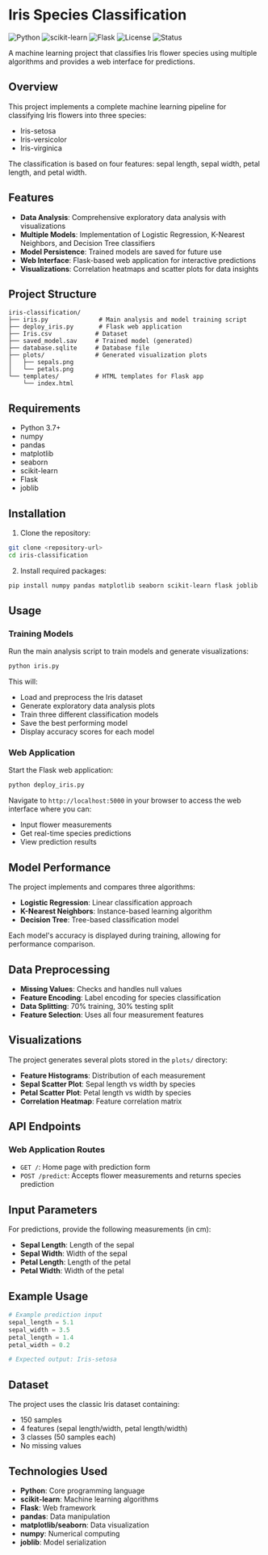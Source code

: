 # Iris Species Classification

![Python](https://img.shields.io/badge/python-v3.7+-blue.svg)
![scikit-learn](https://img.shields.io/badge/scikit--learn-v1.0+-orange.svg)
![Flask](https://img.shields.io/badge/Flask-v2.0+-green.svg)
![License](https://img.shields.io/badge/license-MIT-blue.svg)
![Status](https://img.shields.io/badge/status-active-success.svg)

A machine learning project that classifies Iris flower species using multiple algorithms and provides a web interface for predictions.

## Overview

This project implements a complete machine learning pipeline for classifying Iris flowers into three species:
- Iris-setosa
- Iris-versicolor  
- Iris-virginica

The classification is based on four features: sepal length, sepal width, petal length, and petal width.

## Features

- **Data Analysis**: Comprehensive exploratory data analysis with visualizations
- **Multiple Models**: Implementation of Logistic Regression, K-Nearest Neighbors, and Decision Tree classifiers
- **Model Persistence**: Trained models are saved for future use
- **Web Interface**: Flask-based web application for interactive predictions
- **Visualizations**: Correlation heatmaps and scatter plots for data insights

## Project Structure

```
iris-classification/
├── iris.py              # Main analysis and model training script
├── deploy_iris.py       # Flask web application
├── Iris.csv            # Dataset
├── saved_model.sav     # Trained model (generated)
├── database.sqlite     # Database file
├── plots/              # Generated visualization plots
│   ├── sepals.png
│   └── petals.png
└── templates/          # HTML templates for Flask app
    └── index.html
```

## Requirements

- Python 3.7+
- numpy
- pandas
- matplotlib
- seaborn
- scikit-learn
- Flask
- joblib

## Installation

1. Clone the repository:
```bash
git clone <repository-url>
cd iris-classification
```

2. Install required packages:
```bash
pip install numpy pandas matplotlib seaborn scikit-learn flask joblib
```

## Usage

### Training Models

Run the main analysis script to train models and generate visualizations:

```bash
python iris.py
```

This will:
- Load and preprocess the Iris dataset
- Generate exploratory data analysis plots
- Train three different classification models
- Save the best performing model
- Display accuracy scores for each model

### Web Application

Start the Flask web application:

```bash
python deploy_iris.py
```

Navigate to `http://localhost:5000` in your browser to access the web interface where you can:
- Input flower measurements
- Get real-time species predictions
- View prediction results

## Model Performance

The project implements and compares three algorithms:

- **Logistic Regression**: Linear classification approach
- **K-Nearest Neighbors**: Instance-based learning algorithm  
- **Decision Tree**: Tree-based classification model

Each model's accuracy is displayed during training, allowing for performance comparison.

## Data Preprocessing

- **Missing Values**: Checks and handles null values
- **Feature Encoding**: Label encoding for species classification
- **Data Splitting**: 70% training, 30% testing split
- **Feature Selection**: Uses all four measurement features

## Visualizations

The project generates several plots stored in the `plots/` directory:

- **Feature Histograms**: Distribution of each measurement
- **Sepal Scatter Plot**: Sepal length vs width by species
- **Petal Scatter Plot**: Petal length vs width by species  
- **Correlation Heatmap**: Feature correlation matrix

## API Endpoints

### Web Application Routes

- `GET /`: Home page with prediction form
- `POST /predict`: Accepts flower measurements and returns species prediction

## Input Parameters

For predictions, provide the following measurements (in cm):

- **Sepal Length**: Length of the sepal
- **Sepal Width**: Width of the sepal
- **Petal Length**: Length of the petal
- **Petal Width**: Width of the petal

## Example Usage

```python
# Example prediction input
sepal_length = 5.1
sepal_width = 3.5
petal_length = 1.4
petal_width = 0.2

# Expected output: Iris-setosa
```

## Dataset

The project uses the classic Iris dataset containing:
- 150 samples
- 4 features (sepal length/width, petal length/width)
- 3 classes (50 samples each)
- No missing values

## Technologies Used

- **Python**: Core programming language
- **scikit-learn**: Machine learning algorithms
- **Flask**: Web framework
- **pandas**: Data manipulation
- **matplotlib/seaborn**: Data visualization
- **numpy**: Numerical computing
- **joblib**: Model serialization